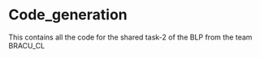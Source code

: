# Code_generation
This contains all the code for the shared task-2 of the BLP from the team BRACU_CL

